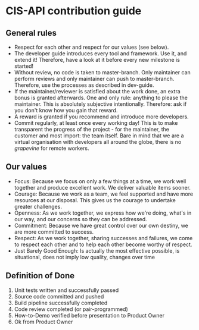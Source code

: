# CIS-API contribution guide

## General rules

* Respect for each other and respect for our values (see below).
* The developer guide introduces every tool and framework. Use it, and extend it! Therefore, have a look at it before every new milestone is started!
* Without review, no code is taken to master-branch. Only maintainer can perform reviews and only maintainer can push to master-branch. Therefore, use the processes as described in dev-guide.
* If the maintainer/reviewer is satisfied about the work done, an extra bonus is granted afterwards. One and only rule: anything to please the maintainer. This is absolutely subjective intentionally. Therefore: ask if you don't know how you gain that reward.
* A reward is granted if you recommend and introduce more developers.
* Commit regularly, at least once every working day! This is to make transparent the progress of the project - for the maintainer, the customer and most import: the team itself. Bare in mind that we are a virtual organisation with developers all around the globe, there is no _grapevine_ for remote workers. 

## Our values

* Focus: Because we focus on only a few things at a time, we work well together and produce excellent work. We deliver valuable items sooner.
* Courage: Because we work as a team, we feel supported and have more resources at our disposal. This gives us the courage to undertake greater challenges.
* Openness: As we work together, we express how we're doing, what's in our way, and our concerns so they can be addressed.
* Commitment: Because we have great control over our own destiny, we are more committed to success. 
* Respect: As we work together, sharing successes and failures, we come to respect each other and to help each other become worthy of respect.
* Just Barely Good Enough: Is actually the most effective possible, is situational, does not imply low quality, changes over time

## Definition of Done

1. Unit tests written and successfully passed
2. Source code committed and pushed
3. Build pipeline successfully completed
4. Code review completed (or pair-programmed)
5. How-to-Demo verified before presentation to Product Owner
6. Ok from Product Owner
